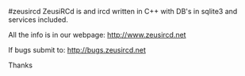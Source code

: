 #zeusircd
ZeusiRCd is and ircd written in C++ with DB's in sqlite3 and services included.

All the info is in our webpage: http://www.zeusircd.net

If bugs submit to: http://bugs.zeusircd.net

Thanks
